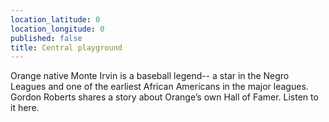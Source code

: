 ```yaml
---
location_latitude: 0
location_longitude: 0
published: false
title: Central playground
---
```

Orange native Monte Irvin is a baseball legend-- a star in the Negro Leagues and one of the earliest African Americans in the major leagues.  Gordon Roberts shares a story about Orange’s own Hall of Famer.  Listen to it here.
